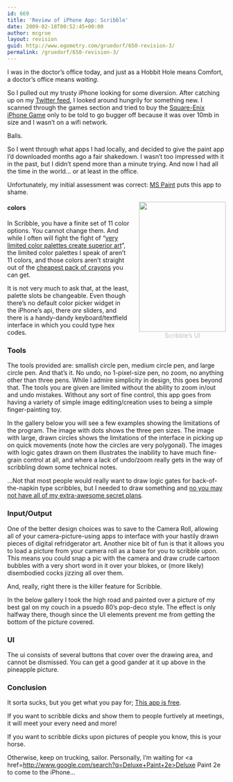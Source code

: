 ```yaml
---
id: 669
title: 'Review of iPhone App: Scribble'
date: 2009-02-18T00:52:45+00:00
author: mcgrue
layout: revision
guid: http://www.egometry.com/gruedorf/650-revision-3/
permalink: /gruedorf/650-revision-3/
---
```

I was in the doctor&#8217;s office today, and just as a Hobbit Hole means Comfort, a doctor&#8217;s office means _waiting_.

So I pulled out my trusty iPhone looking for some diversion. After catching up on my <a href=http://iconfactory.com/software/twitterrific>Twitter feed</a>, I looked around hungrily for something new. I scanned through the games section and tried to buy the <a href=http://gizmodo.com/5070894/square-enix-making-final-fantasy-based-iphone-game>Square-Enix iPhone Game</a> only to be told to go bugger off because it was over 10mb in size and I wasn&#8217;t on a wifi network.

Balls.

So I went through what apps I had locally, and decided to give the paint app I&#8217;d downloaded months ago a fair shakedown. I wasn&#8217;t too impressed with it in the past, but I didn&#8217;t spend more than a minute trying. And now I had all the time in the world&#8230; or at least in the office.

Unfortunately, my initial assessment was correct: <a href=http://www.mspaintadventures.com/>MS Paint</a> puts this app to shame.

<div style="float: right; margin-bottom: 20px; margin-left: 20px; color: silver; text-align: center">
  <a href="http://itunes.apple.com/WebObjects/MZStore.woa/wa/viewSoftware?id=285008210&#038;mt=8"><img src="http://www.egometry.com/i/2009/02/pineapple-200x300.jpg" alt="" title="pineapple" width="200" height="300" class="alignnone size-medium wp-image-668" /></a><br /> Scribble&#8217;s UI
</div>

#### colors

In Scribble, you have a finite set of 11 color options. You cannot change them. And while I often will fight the fight of &#8220;<a href=http://www.foolstown.com/en/pixel/>very limited color palettes create superior art</a>&#8220;, the limited color palettes I speak of aren&#8217;t 11 colors, and those colors aren&#8217;t straight out of the <a href=http://www.shoplet.com/office/db/BIN523008.html>cheapest pack of crayons</a> you can get.

It is not very much to ask that, at the least, palette slots be changeable. Even though there&#8217;s no default color picker widget in the iPhone&#8217;s api, there _are_ sliders, and there is a handy-dandy keyboard/textfield interface in which you could type hex codes. 

### Tools

The tools provided are: smallish circle pen, medium circle pen, and large circle pen. And that&#8217;s it. No undo, no 1-pixel-size pen, no zoom, no anything other than three pens. While I admire simplicity in design, this goes beyond that. The tools you are given are limited without the ability to zoom in/out and undo mistakes. Without any sort of fine control, this app goes from having a variety of simple image editing/creation uses to being a simple finger-painting toy. 

In the gallery below you will see a few examples showing the limitations of the program. The image with dots shows the three pen sizes. The image with large, drawn circles shows the limitations of the interface in picking up on quick movements (note how the circles are very polygonal). The images with logic gates drawn on them illustrates the inability to have much fine-grain control at all, and where a lack of undo/zoom really gets in the way of scribbling down some technical notes. 

&#8230;Not that most people would really want to draw logic gates for back-of-the-napkin type scribbles, but I needed to draw something and <a href=http://progrium.livejournal.com/228738.html>no you may not have all of my extra-awesome secret plans</a>.

### Input/Output

One of the better design choices was to save to the Camera Roll, allowing all of your camera-picture-using apps to interface with your hastily drawn pieces of digital refridgerator art. Another nice bit of fun is that it allows you to load a picture from your camera roll as a base for you to scribble upon. This means you could snap a pic with the camera and draw crude cartoon bubbles with a very short word in it over your blokes, or (more likely) disembodied cocks jizzing all over them. 

And, really, right there is the killer feature for Scribble.

In the below gallery I took the high road and painted over a picture of my best gal on my couch in a psuedo 80&#8217;s pop-deco style. The effect is only halfway there, though since the UI elements prevent me from getting the bottom of the picture covered.

### UI

The ui consists of several buttons that cover over the drawing area, and cannot be dismissed. You can get a good gander at it up above in the pineapple picture.

### Conclusion

It sorta sucks, but you get what you pay for; [This app is free](http://itunes.apple.com/WebObjects/MZStore.woa/wa/viewSoftware?id=285008210&mt=8). 

If you want to scribble dicks and show them to people furtively at meetings, it will meet your every need and more!

If you want to scribble dicks upon pictures of people you know, this is your horse.

Otherwise, keep on trucking, sailor. Personally, I&#8217;m waiting for <a href=http://www.google.com/search?q=Deluxe+Paint+2e>Deluxe Paint 2e</a> to come to the iPhone&#8230;